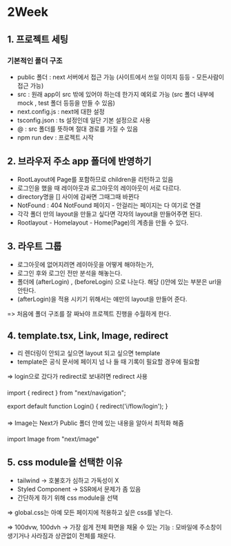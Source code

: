 # 2Week

## 1. 프로젝트 세팅

### 기본적인 폴더 구조

- public 폴더 : next 서버에서 접근 가능 (사이트에서 쓰일 이미지 등등 - 모든사람이 접근 가능)
- src : 원래 app이 src 밖에 있어야 하는데 한가지 예외로 가능 (src 폴더 내부에 mock , test 폴더 등등을 만들 수 있음)
- next.config.js : next에 대한 설정
- tsconfig.json : ts 설정인데 일단 기본 설정으로 사용
- @ : src 폴더를 뜻하며 절대 경로를 가질 수 있음
- npm run dev : 프로젝트 시작

## 2. 브라우저 주소 app 폴더에 반영하기

- RootLayout에 Page를 포함하므로 children을 리턴하고 있음
- 로그인을 했을 때 레이아웃과 로그아웃의 레이아웃이 서로 다르다.
- directory명을 [] 사이에 감싸면 그때그때 바뀐다
- NotFound : 404 NotFound 페이지 - 안걸리는 페이지는 다 여기로 연결
- 각각 폴더 만의 layout을 만들고 싶다면 각자의 layout을 만들어주면 된다.
- Rootlayout - Homelayout - Home(Page)의 계층을 만들 수 있다.

## 3. 라우트 그룹

- 로그아웃에 없어지려면 레이아웃을 어떻게 해야하는가,
- 로그인 후와 로그인 전만 분석을 해놓는다.
- 폴더에 (afterLogin) , (beforeLogin) 으로 나눈다. 해당 ()안에 있는 부분은 url을 안탄다.
- (afterLogin)을 적용 시키기 위해서는 얘만의 layout을 만들어 준다.

=> 처음에 폴더 구조를 잘 짜놔야 프로젝트 진행을 수월하게 한다.

## 4. template.tsx, Link, Image, redirect

- 리 렌더링이 안되고 싶으면 layout 되고 싶으면 template
- template은 공식 문서에 페이지 넘 나 들 때 기록이 필요할 경우에 필요함

=> login으로 갔다가 redirect로 보내려면 redirect 사용

####
import { redirect } from "next/navigation";

export default function Login() {
    redirect('i/flow/login');
}
####

=> Image는 Next가 Public 폴더 안에 있는 내용을 알아서 최적화 해줌

####
import Image from "next/image"
####

## 5. css module을 선택한 이유

- tailwind → 호불호가 심하고 가독성이 X
- Styled Component → SSR에서 문제가 좀 있음
- 간단하게 하기 위해 css module을 선택

=> global.css는 아예 모든 페이지에 적용하고 싶은 css를 넣는다.

=> 100dvw, 100dvh → 가장 쉽게 전체 화면을 채울 수 있는 기능 : 모바일에 주소창이 생기거나 사라짐과 상관없이 전체를 채운다.